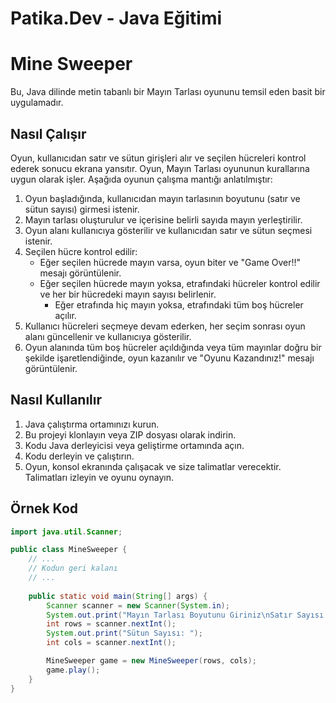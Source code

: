 # Patika.Dev - Java Eğitimi
# Mine Sweeper

Bu, Java dilinde metin tabanlı bir Mayın Tarlası oyununu temsil eden basit bir uygulamadır.

## Nasıl Çalışır

Oyun, kullanıcıdan satır ve sütun girişleri alır ve seçilen hücreleri kontrol ederek sonucu ekrana yansıtır. Oyun, Mayın Tarlası oyununun kurallarına uygun olarak işler. Aşağıda oyunun çalışma mantığı anlatılmıştır:

1. Oyun başladığında, kullanıcıdan mayın tarlasının boyutunu (satır ve sütun sayısı) girmesi istenir.
2. Mayın tarlası oluşturulur ve içerisine belirli sayıda mayın yerleştirilir.
3. Oyun alanı kullanıcıya gösterilir ve kullanıcıdan satır ve sütun seçmesi istenir.
4. Seçilen hücre kontrol edilir:
   - Eğer seçilen hücrede mayın varsa, oyun biter ve "Game Over!!" mesajı görüntülenir.
   - Eğer seçilen hücrede mayın yoksa, etrafındaki hücreler kontrol edilir ve her bir hücredeki mayın sayısı belirlenir.
     - Eğer etrafında hiç mayın yoksa, etrafındaki tüm boş hücreler açılır.
5. Kullanıcı hücreleri seçmeye devam ederken, her seçim sonrası oyun alanı güncellenir ve kullanıcıya gösterilir.
6. Oyun alanında tüm boş hücreler açıldığında veya tüm mayınlar doğru bir şekilde işaretlendiğinde, oyun kazanılır ve "Oyunu Kazandınız!" mesajı görüntülenir.

## Nasıl Kullanılır

1. Java çalıştırma ortamınızı kurun.
2. Bu projeyi klonlayın veya ZIP dosyası olarak indirin.
3. Kodu Java derleyicisi veya geliştirme ortamında açın.
4. Kodu derleyin ve çalıştırın.
5. Oyun, konsol ekranında çalışacak ve size talimatlar verecektir. Talimatları izleyin ve oyunu oynayın.

## Örnek Kod

```java
import java.util.Scanner;

public class MineSweeper {
    // ...
    // Kodun geri kalanı
    // ...
    
    public static void main(String[] args) {
        Scanner scanner = new Scanner(System.in);
        System.out.print("Mayın Tarlası Boyutunu Giriniz\nSatır Sayısı: ");
        int rows = scanner.nextInt();
        System.out.print("Sütun Sayısı: ");
        int cols = scanner.nextInt();

        MineSweeper game = new MineSweeper(rows, cols);
        game.play();
    }
}
